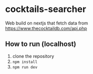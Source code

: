 # cocktails-searcher
Web build on nextjs that fetch data from https://www.thecocktaildb.com/api.php

## How to run (localhost)
 1. clone the repository
 2. `npm install`
 3. `npm run dev`